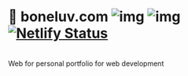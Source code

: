 # 🚀 boneluv.com ![img](https://img.shields.io/badge/made%20by-boneluv-%23ff187c) ![img](https://img.shields.io/badge/license-MIT-success) [![Netlify Status](https://api.netlify.com/api/v1/badges/fb51066e-2efa-4115-8491-765c5e795a6a/deploy-status)](https://app.netlify.com/sites/boneluv/deploys)
<br>
Web for personal portfolio for web development